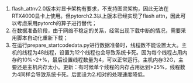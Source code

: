 1. flash_attnv2.0版本对显卡架构有要求，不支持图灵架构，因此无法在RTX4000显卡上使用。但pytorch2.3以上版本已经实现了flash attn，因此可以考虑采用pytorch的算子进行替代；
2. 在数据准备阶段，由于网络不稳定的关系，经常出现下载中断的情况，需要采用脚本自动化重新下载；
3. 在运行prepare_startcodedata.py进行数据准备时，线程数不能设置太大。主机的线程为48线程，设置为12个线程也会导致系统卡死。因为每个线程占用内存约10%~2+%，最后设置线程数量为4，可以正常运行。主机内存32G，主要还是主机内存太小。更新：有时候单个线程的内存占用达到>25%，线程数为4同样会导致系统卡死。后面设为2.相对的处理速度降低。
